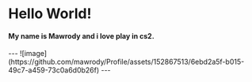 # Hello World!
<h4>My name is Mawrody and i love play in cs2.</h4>
---
![image](https://github.com/mawrody/Profile/assets/152867513/6ebd2a5f-b015-49c7-a459-73c0a6d0b26f)
---
